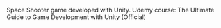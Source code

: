 Space Shooter game developed with Unity. Udemy course: The Ultimate Guide to Game Development with Unity (Official)
